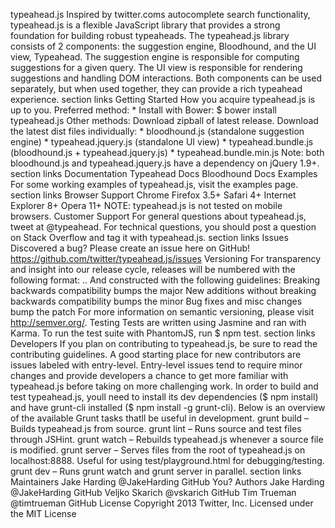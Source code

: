 typeahead.js Inspired by twitter.coms autocomplete search functionality, typeahead.js is a flexible JavaScript library that provides a strong foundation for building robust typeaheads. The typeahead.js library consists of 2 components: the suggestion engine, Bloodhound, and the UI view, Typeahead. The suggestion engine is responsible for computing suggestions for a given query. The UI view is responsible for rendering suggestions and handling DOM interactions. Both components can be used separately, but when used together, they can provide a rich typeahead experience. section links Getting Started How you acquire typeahead.js is up to you. Preferred method: * Install with Bower: $ bower install typeahead.js Other methods: Download zipball of latest release. Download the latest dist files individually: * bloodhound.js (standalone suggestion engine) * typeahead.jquery.js (standalone UI view) * typeahead.bundle.js (bloodhound.js + typeahead.jquery.js) * typeahead.bundle.min.js Note: both bloodhound.js and typeahead.jquery.js have a dependency on jQuery 1.9+. section links Documentation Typeahead Docs Bloodhound Docs Examples For some working examples of typeahead.js, visit the examples page. section links Browser Support Chrome Firefox 3.5+ Safari 4+ Internet Explorer 8+ Opera 11+ NOTE: typeahead.js is not tested on mobile browsers. Customer Support For general questions about typeahead.js, tweet at @typeahead. For technical questions, you should post a question on Stack Overflow and tag it with typeahead.js. section links Issues Discovered a bug? Please create an issue here on GitHub! https://github.com/twitter/typeahead.js/issues Versioning For transparency and insight into our release cycle, releases will be numbered with the following format: <major>.<minor>.<patch> And constructed with the following guidelines: Breaking backwards compatibility bumps the major New additions without breaking backwards compatibility bumps the minor Bug fixes and misc changes bump the patch For more information on semantic versioning, please visit http://semver.org/. Testing Tests are written using Jasmine and ran with Karma. To run the test suite with PhantomJS, run $ npm test. section links Developers If you plan on contributing to typeahead.js, be sure to read the contributing guidelines. A good starting place for new contributors are issues labeled with entry-level. Entry-level issues tend to require minor changes and provide developers a chance to get more familiar with typeahead.js before taking on more challenging work. In order to build and test typeahead.js, youll need to install its dev dependencies ($ npm install) and have grunt-cli installed ($ npm install -g grunt-cli). Below is an overview of the available Grunt tasks thatll be useful in development. grunt build – Builds typeahead.js from source. grunt lint – Runs source and test files through JSHint. grunt watch – Rebuilds typeahead.js whenever a source file is modified. grunt server – Serves files from the root of typeahead.js on localhost:8888. Useful for using test/playground.html for debugging/testing. grunt dev – Runs grunt watch and grunt server in parallel. section links Maintainers Jake Harding @JakeHarding GitHub You? Authors Jake Harding @JakeHarding GitHub Veljko Skarich @vskarich GitHub Tim Trueman @timtrueman GitHub License Copyright 2013 Twitter, Inc. Licensed under the MIT License